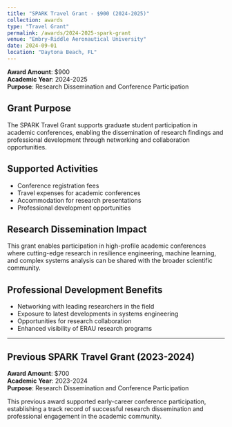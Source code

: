 ```yaml
---
title: "SPARK Travel Grant - $900 (2024-2025)"
collection: awards
type: "Travel Grant"
permalink: /awards/2024-2025-spark-grant
venue: "Embry-Riddle Aeronautical University"
date: 2024-09-01
location: "Daytona Beach, FL"
---
```


**Award Amount**: $900  
**Academic Year**: 2024-2025  
**Purpose**: Research Dissemination and Conference Participation

## Grant Purpose
The SPARK Travel Grant supports graduate student participation in academic conferences, enabling the dissemination of research findings and professional development through networking and collaboration opportunities.

## Supported Activities
- Conference registration fees
- Travel expenses for academic conferences
- Accommodation for research presentations
- Professional development opportunities

## Research Dissemination Impact
This grant enables participation in high-profile academic conferences where cutting-edge research in resilience engineering, machine learning, and complex systems analysis can be shared with the broader scientific community.

## Professional Development Benefits
- Networking with leading researchers in the field
- Exposure to latest developments in systems engineering
- Opportunities for research collaboration
- Enhanced visibility of ERAU research programs

---

## Previous SPARK Travel Grant (2023-2024)

**Award Amount**: $700  
**Academic Year**: 2023-2024  
**Purpose**: Research Dissemination and Conference Participation

This previous award supported early-career conference participation, establishing a track record of successful research dissemination and professional engagement in the academic community. 